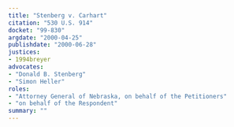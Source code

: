 ```yaml
---
title: "Stenberg v. Carhart"
citation: "530 U.S. 914"
docket: "99-830"
argdate: "2000-04-25"
publishdate: "2000-06-28"
justices:
- 1994breyer
advocates:
- "Donald B. Stenberg"
- "Simon Heller"
roles:
- "Attorney General of Nebraska, on behalf of the Petitioners"
- "on behalf of the Respondent"
summary: ""
---
```


